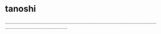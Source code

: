# tanoshi
...............................................................................................................................................................................